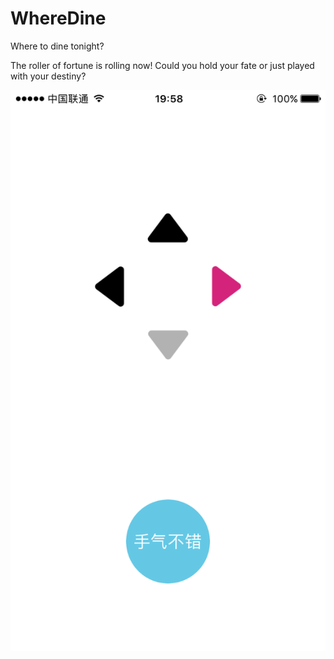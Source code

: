 # WhereDine

Where to dine tonight?

The roller of fortune is rolling now! Could you hold your fate or just played with your destiny?

![your destiny](Docs/Destiny.PNG)
